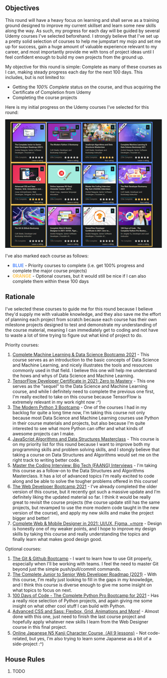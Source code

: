 ## Objectives

This round will have a heavy focus on learning and shall serve as a training ground designed to improve my current skillset and learn some new skills along the way. As such, my progress for each day will be guided by several Udemy courses I've selected beforehand. I strongly believe that I've set up a pretty solid selection of courses to help me jumpstart my mojo and set me up for success, gain a huge amount of valuable experience relevant to my career, and most importantly provide me with tons of project ideas until I feel confident enough to build my own projects from the ground up.

My objective for this round is simple: Complete as many of these courses as I can, making steady progress each day for the next 100 days. This includes, but is not limited to:
- Getting the *100% Complete* status on the course, and thus acquiring the Certificate of Completion from Udemy
- Completing the course projects

Here is my initial progress on the Udemy courses I've selected for this round:

![](./img/initial-progress.png)

I've also marked each course as follows:
- **<span style="color:#588dfd">BLUE</span>** - Priority courses to complete (i.e. get 100% progress and complete the major course projects)
- **<span style="color:#fdc757">ORANGE</span>** - Optional courses, but it would still be nice if I can also complete them within these 100 days

## Rationale

I've selected these courses to guide me for this round because I believe they'd supply me with valuable knowledge, and they also save me the effort of planning each project from scratch because each course has their own milestone projects designed to test and demonstrate my understanding of the course material, meaning I can immediately get to coding and not have to waste a lot of time trying to figure out what kind of project to do.

Priority courses:
1. [Complete Machine Learning & Data Science Bootcamp 2021](https://www.udemy.com/course/complete-machine-learning-and-data-science-zero-to-mastery/) - This course serves as an introduction to the basic concepts of Data Science and Machine Learning, and nicely illustrates the tools and resources commonly used in that field. I believe this one will help me understand the hows and whys of Data Science and Machine Learning.
2. [TensorFlow Developer Certificate in 2021: Zero to Mastery](https://www.udemy.com/course/tensorflow-developer-certificate-machine-learning-zero-to-mastery/) - This one serves as the "sequel" to the Data Science and Machine Learning course, and while I definitely need to complete the previous one first, I'm really excited to take on this course because TensorFlow is extremely relevant in my work right now :^)
3. [The Modern Python 3 Bootcamp](https://www.udemy.com/course/the-modern-python3-bootcamp/) - One of the courses I had in my backlog for quite a long time now, I'm taking this course not only because most Data Science and Machine Learning courses use Python in their course materials and projects, but also because I'm quite interested to see what more Python can offer and what kinds of awesome projects can I make.
4. [JavaScript Algorithms and Data Structures Masterclass](https://www.udemy.com/course/js-algorithms-and-data-structures-masterclass/) - This course is on my priority list for this round because I want to improve both my programming skills and problem solving skills, and I stongly believe that taking a course on Data Structures and Algorithms would set me on the right track to writing better code.
5. [Master the Coding Interview: Big Tech (FAANG) Interviews](https://www.udemy.com/course/master-the-coding-interview-big-tech-faang-interviews/) - I'm taking this course as a follow-on to the Data Structures and Algorithms Masterclass. It has a lot of advanced topics I'm really excited to code along and be able to solve the tougher problems offered in this course!
6. [The Web Developer Bootcamp 2021](https://www.udemy.com/course/the-web-developer-bootcamp/) - I've already completed the older version of this course, but it recently got such a massive update and I'm definitely liking the updated material so far. I think it would be really great to revisit the course projects (the course update still has the same projects, but revamped to use the more modern code taught in the new version of the course), and apply my new skills and make the project bigger and better!
7. [Complete Web & Mobile Designer in 2021: UI/UX, Figma, +more](https://www.udemy.com/course/complete-web-designer-mobile-designer-zero-to-mastery/) - Design is honestly one of my weaker points, and I hope to improve my design skills by taking this course and really understanding the topics and finally learn what makes good design good.

Optional courses:
1. [The Git & Github Bootcamp](https://www.udemy.com/course/git-and-github-bootcamp/) - I want to learn how to use Git properly, especially when I'll be working with teams. I feel the need to master Git beyond just the simple push/pull/commit commands.
2. [The Complete Junior to Senior Web Developer Roadmap (2021)](https://www.udemy.com/course/the-complete-junior-to-senior-web-developer-roadmap/) - With this course, I'm really just looking to fill in the gaps in my knowledge, and I think this course is diverse enough to give me some insight on what topics to focus on next.
3. [100 Days of Code - The Complete Python Pro Bootcamp for 2021](https://www.udemy.com/course/100-days-of-code/) - Has a really nice selection of Python projects, and again giving me some insight on what other cool stuff I can build with Python.
4. [Advanced CSS and Sass: Flexbox, Grid, Animations and More!](https://www.udemy.com/course/advanced-css-and-sass/) - Almost done with this one, just need to finish the last course project and hopefully apply whatever new skills I learn from the Web Designer course in this final project.
5. [Online Japanese N5 Kanji Character Course（All 9 lessons)](https://www.udemy.com/course/online-japanese-kanji-character-course/) - Not code-related, but yes, I'm also trying to learn some Japanese as a bit of a side-project :^)

## House Rules

1. TODO